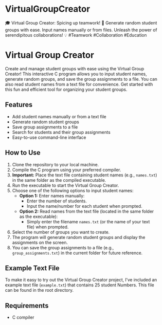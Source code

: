# VirtualGroupCreator

🎓 Virtual Group Creator: Spicing up teamwork! 🎲 Generate random student groups with ease. Input names manually or from files. Unleash the power of serendipitous collaborations! 💡 #Teamwork #Collaboration #Education

# Virtual Group Creator

Create and manage student groups with ease using the Virtual Group Creator! This interactive C program allows you to input student names, generate random groups, and save the group assignments to a file. You can also read student names from a text file for convenience. Get started with this fun and efficient tool for organizing your student groups.

## Features

- Add student names manually or from a text file
- Generate random student groups
- Save group assignments to a file
- Search for students and their group assignments
- Easy-to-use command-line interface

## How to Use

1. Clone the repository to your local machine.
2. Compile the C program using your preferred compiler.
3. **Important:** Place the text file containing student names (e.g., `names.txt`) in the same folder as the compiled executable.
4. Run the executable to start the Virtual Group Creator.
5. Choose one of the following options to input student names:
   - **Option 1:** Enter names manually:
     - Enter the number of students.
     - Input the name/number for each student when prompted.
   - **Option 2:** Read names from the text file (located in the same folder as the executable):
     - Simply enter the filename `names.txt` (or the name of your text file) when prompted.
6. Select the number of groups you want to create.
7. The program will generate random student groups and display the assignments on the screen.
8. You can save the group assignments to a file (e.g., `group_assignments.txt`) in the current folder for future reference.

## Example Text File

To make it easy to try out the Virtual Group Creator project, I've included an example text file (`example.txt`) that contains 25 student Numbers. This file can be found in the root directory.


## Requirements

- C compiler
